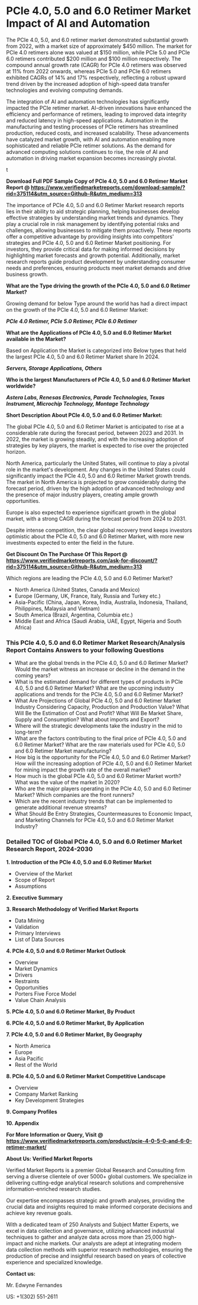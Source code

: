 <meta name="title" content="Global PCIe 4.0, 5.0 and 6.0 Retimer Market Impact of AI and Automation"><meta name="description" content="The PCIe 4.0, 5.0, and 6.0 retimer market demonstrated substantial growth from 2022, with a market size of approximately $450 million. The market for PCIe 4.0 retimers"><meta name="title" content="PCIe 4.0, 5.0 and 6.0 Retimer Market Size, Share, Scope, Trends, Growth, Opportunities, Analysis, Forecast"><h1>PCIe 4.0, 5.0 and 6.0 Retimer Market Impact of AI and Automation</h1><p>The PCIe 4.0, 5.0, and 6.0 retimer market demonstrated substantial growth from 2022, with a market size of approximately $450 million. The market for PCIe 4.0 retimers alone was valued at $150 million, while PCIe 5.0 and PCIe 6.0 retimers contributed $200 million and $100 million respectively. The compound annual growth rate (CAGR) for PCIe 4.0 retimers was observed at 11% from 2022 onwards, whereas PCIe 5.0 and PCIe 6.0 retimers exhibited CAGRs of 14% and 17% respectively, reflecting a robust upward trend driven by the increased adoption of high-speed data transfer technologies and evolving computing demands.</p><p>The integration of AI and automation technologies has significantly impacted the PCIe retimer market. AI-driven innovations have enhanced the efficiency and performance of retimers, leading to improved data integrity and reduced latency in high-speed applications. Automation in the manufacturing and testing processes of PCIe retimers has streamlined production, reduced costs, and increased scalability. These advancements have catalyzed market growth, with AI and automation enabling more sophisticated and reliable PCIe retimer solutions. As the demand for advanced computing solutions continues to rise, the role of AI and automation in driving market expansion becomes increasingly pivotal.</p>t</p><p id="" class=""><strong>Download Full PDF Sample Copy of PCIe 4.0, 5.0 and 6.0 Retimer Market Report @ <a href="https://www.verifiedmarketreports.com/download-sample/?rid=375114&utm_source=Github-R&utm_medium=313" target="_blank">https://www.verifiedmarketreports.com/download-sample/?rid=375114&utm_source=Github-R&utm_medium=313</a></strong></p><p>The importance of&nbsp;PCIe 4.0, 5.0 and 6.0 Retimer Market research reports lies in their ability to aid strategic planning, helping businesses develop effective strategies by understanding market trends and dynamics. They play a crucial role in risk management by identifying potential risks and challenges, allowing businesses to mitigate them proactively. These reports offer a competitive advantage by providing insights into competitors' strategies and PCIe 4.0, 5.0 and 6.0 Retimer Market positioning. For investors, they provide critical data for making informed decisions by highlighting market forecasts and growth potential. Additionally, market research reports guide product development by understanding consumer needs and preferences, ensuring products meet market demands and drive business growth.</p><p><strong>What are the&nbsp;Type driving the growth of the PCIe 4.0, 5.0 and 6.0 Retimer Market?</strong></p><p id="" class="">Growing demand for below Type around the world has had a direct impact on the growth of the PCIe 4.0, 5.0 and 6.0 Retimer Market:</p><em><strong>PCIe 4.0 Retimer, PCIe 5.0 Retimer, PCIe 6.0 Retimer</strong></em></p><strong>What are the&nbsp;Applications&nbsp;of PCIe 4.0, 5.0 and 6.0 Retimer Market available in the Market?</strong></p><p id="" class="">Based on Application the Market is categorized into Below types that held the largest PCIe 4.0, 5.0 and 6.0 Retimer Market share In 2024.</p><em><strong>Servers, Storage Applications, Others</strong></em></p><strong>Who is the largest Manufacturers of PCIe 4.0, 5.0 and 6.0 Retimer Market worldwide?</strong></p><p><em><strong>Astera Labs, Renesas Electronics, Parade Technologies, Texas Instrument, Microchip Technology, Montage Technology</strong></em></p><p id="" class=""><strong>Short Description About PCIe 4.0, 5.0 and 6.0 Retimer Market:</strong></p><p>The global PCIe 4.0, 5.0 and 6.0 Retimer Market is anticipated to rise at a considerable rate during the forecast period, between 2023 and 2031. In 2022, the market is growing steadily, and with the increasing adoption of strategies by key players, the market is expected to rise over the projected horizon.</p><p>North America, particularly the United States, will continue to play a pivotal role in the market's development. Any changes in the United States could significantly impact the PCIe 4.0, 5.0 and 6.0 Retimer Market growth trends. The market in North America is projected to grow considerably during the forecast period, driven by the high adoption of advanced technology and the presence of major industry players, creating ample growth opportunities.</p><p>Europe is also expected to experience significant growth in the global market, with a strong CAGR during the forecast period from 2024 to 2031.</p><p>Despite intense competition, the clear global recovery trend keeps investors optimistic about the PCIe 4.0, 5.0 and 6.0 Retimer Market, with more new investments expected to enter the field in the future.</p><p id="" class=""><strong>Get Discount On The Purchase Of This Report @ <a href="https://www.verifiedmarketreports.com/ask-for-discount/?rid=375114&utm_source=Github-R&utm_medium=313" target="_blank">https://www.verifiedmarketreports.com/ask-for-discount/?rid=375114&utm_source=Github-R&utm_medium=313</a></strong></p>Which regions are leading the PCIe 4.0, 5.0 and 6.0 Retimer Market?</p><ul><li>North America (United States, Canada and Mexico)</li><li>Europe (Germany, UK, France, Italy, Russia and Turkey etc.)</li><li>Asia-Pacific (China, Japan, Korea, India, Australia, Indonesia, Thailand, Philippines, Malaysia and Vietnam)</li><li>South America (Brazil, Argentina, Columbia etc.)</li><li>Middle East and Africa (Saudi Arabia, UAE, Egypt, Nigeria and South Africa)</li></ul><h3 id="" class="">This PCIe 4.0, 5.0 and 6.0 Retimer Market Research/Analysis Report Contains Answers to your following Questions</h3><ul><li>What are the global trends in the PCIe 4.0, 5.0 and 6.0 Retimer Market? Would the market witness an increase or decline in the demand in the coming years?</li><li>What is the estimated demand for different types of products in PCIe 4.0, 5.0 and 6.0 Retimer Market? What are the upcoming industry applications and trends for the PCIe 4.0, 5.0 and 6.0 Retimer Market?</li><li>What Are Projections of Global PCIe 4.0, 5.0 and 6.0 Retimer Market Industry Considering Capacity, Production and Production Value? What Will Be the Estimation of Cost and Profit? What Will Be Market Share, Supply and Consumption? What about imports and Export?</li><li>Where will the strategic developments take the industry in the mid to long-term?</li><li>What are the factors contributing to the final price of PCIe 4.0, 5.0 and 6.0 Retimer Market? What are the raw materials used for PCIe 4.0, 5.0 and 6.0 Retimer Market manufacturing?</li><li>How big is the opportunity for the PCIe 4.0, 5.0 and 6.0 Retimer Market? How will the increasing adoption of PCIe 4.0, 5.0 and 6.0 Retimer Market for mining impact the growth rate of the overall market?</li><li>How much is the global PCIe 4.0, 5.0 and 6.0 Retimer Market worth? What was the value of the market In 2020?</li><li>Who are the major players operating in the PCIe 4.0, 5.0 and 6.0 Retimer Market? Which companies are the front runners?</li><li>Which are the recent industry trends that can be implemented to generate additional revenue streams?</li><li>What Should Be Entry Strategies, Countermeasures to Economic Impact, and Marketing Channels for PCIe 4.0, 5.0 and 6.0 Retimer Market Industry?</li></ul><h3 id="" class="">Detailed TOC of Global PCIe 4.0, 5.0 and 6.0 Retimer Market Research Report, 2024-2030</h3><p id="" class=""><strong>1. Introduction of the PCIe 4.0, 5.0 and 6.0 Retimer Market</strong></p><ul><li>Overview of the Market</li><li>Scope of Report</li><li>Assumptions</li></ul><p id="" class=""><strong>2. Executive Summary</strong></p><p id="" class=""><strong>3. Research Methodology of Verified Market Reports</strong></p><ul><li>Data Mining</li><li>Validation</li><li>Primary Interviews</li><li>List of Data Sources</li></ul><p id="" class=""><strong>4. PCIe 4.0, 5.0 and 6.0 Retimer Market Outlook</strong></p><ul><li>Overview</li><li>Market Dynamics</li><li>Drivers</li><li>Restraints</li><li>Opportunities</li><li>Porters Five Force Model</li><li>Value Chain Analysis</li></ul><p id="" class=""><strong>5. PCIe 4.0, 5.0 and 6.0 Retimer Market, By Product</strong></p><p id="" class=""><strong>6. PCIe 4.0, 5.0 and 6.0 Retimer Market, By Application</strong></p><p id="" class=""><strong>7. PCIe 4.0, 5.0 and 6.0 Retimer Market, By Geography</strong></p><ul><li>North America</li><li>Europe</li><li>Asia Pacific</li><li>Rest of the World</li></ul><p id="" class=""><strong>8. PCIe 4.0, 5.0 and 6.0 Retimer Market Competitive Landscape</strong></p><ul><li>Overview</li><li>Company Market Ranking</li><li>Key Development Strategies</li></ul><p id="" class=""><strong>9. Company Profiles</strong></p><p id="" class=""><strong>10. Appendix</strong></p><p id="" class=""><strong>For More Information or Query, Visit @ <a href="https://www.verifiedmarketreports.com/product/pcie-4-0-5-0-and-6-0-retimer-market/" target="_blank">https://www.verifiedmarketreports.com/product/pcie-4-0-5-0-and-6-0-retimer-market/</a></strong></p><p id="" class=""><strong>About Us: Verified Market Reports</strong></p><p id="" class="">Verified Market Reports is a premier Global Research and Consulting firm serving a diverse clientele of over 5000+ global customers. We specialize in delivering cutting-edge analytical research solutions and comprehensive information-enriched research studies.</p><p id="" class="">Our expertise encompasses strategic and growth analyses, providing the crucial data and insights required to make informed corporate decisions and achieve key revenue goals.</p><p id="" class="">With a dedicated team of 250 Analysts and Subject Matter Experts, we excel in data collection and governance, utilizing advanced industrial techniques to gather and analyze data across more than 25,000 high-impact and niche markets. Our analysts are adept at integrating modern data collection methods with superior research methodologies, ensuring the production of precise and insightful research based on years of collective experience and specialized knowledge.</p><p id="" class=""><strong>Contact us:</strong></p><p id="" class="">Mr. Edwyne Fernandes</p><p id="" class="">US: +1(302) 551-2611</p>